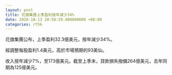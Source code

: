 ```yaml
---
layout: post
title: 花旗集團上季盈利按年減少34%
date: 2020-10-13 20:58:59.000000000 +08:00
categories: rthk
---
```


花旗集團公布，上季盈利32.3億美元，按年減少34%。

經調整每股盈利1.4美元，高於市場預期的93美仙。

收入按年減少7%，至173億美元。截至上季末，貸款損失撥備264億美元，去年同期為125億美元。
